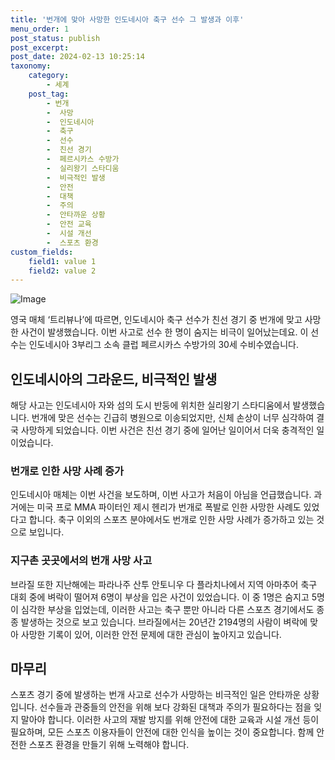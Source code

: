 ```yaml
---
title: '번개에 맞아 사망한 인도네시아 축구 선수 그 발생과 이후'
menu_order: 1
post_status: publish
post_excerpt: 
post_date: 2024-02-13 10:25:14
taxonomy:
    category:
        - 세계
    post_tag:
        - 번개
        -  사망
        -  인도네시아
        -  축구
        -  선수
        -  친선 경기
        -  페르시카스 수방가
        -  실리왕기 스타디움
        -  비극적인 발생
        -  안전
        -  대책
        -  주의
        -  안타까운 상황
        -  안전 교육
        -  시설 개선
        -  스포츠 환경
custom_fields:
    field1: value 1
    field2: value 2
---
```


![Image](https://imgnews.pstatic.net/image/081/2024/02/13/0003429997_001_20240213063801185.jpg?type=w647)

영국 매체 ‘트리뷰나’에 따르면, 인도네시아 축구 선수가 친선 경기 중 번개에 맞고 사망한 사건이 발생했습니다. 이번 사고로 선수 한 명이 숨지는 비극이 일어났는데요. 이 선수는 인도네시아 3부리그 소속 클럽 페르시카스 수방가의 30세 수비수였습니다.
## 인도네시아의 그라운드, 비극적인 발생
해당 사고는 인도네시아 자와 섬의 도시 반둥에 위치한 실리왕기 스타디움에서 발생했습니다. 번개에 맞은 선수는 긴급히 병원으로 이송되었지만, 신체 손상이 너무 심각하여 결국 사망하게 되었습니다. 이번 사건은 친선 경기 중에 일어난 일이어서 더욱 충격적인 일이었습니다.
### 번개로 인한 사망 사례 증가
인도네시아 매체는 이번 사건을 보도하며, 이번 사고가 처음이 아님을 언급했습니다. 과거에는 미국 프로 MMA 파이터인 제시 헨리가 번개로 폭발로 인한 사망한 사례도 있었다고 합니다. 축구 이외의 스포츠 분야에서도 번개로 인한 사망 사례가 증가하고 있는 것으로 보입니다.
### 지구촌 곳곳에서의 번개 사망 사고
브라질 또한 지난해에는 파라나주 산투 안토니우 다 플라치나에서 지역 아마추어 축구 대회 중에 벼락이 떨어져 6명이 부상을 입은 사건이 있었습니다. 이 중 1명은 숨지고 5명이 심각한 부상을 입었는데, 이러한 사고는 축구 뿐만 아니라 다른 스포츠 경기에서도 종종 발생하는 것으로 보고 있습니다. 브라질에서는 20년간 2194명의 사람이 벼락에 맞아 사망한 기록이 있어, 이러한 안전 문제에 대한 관심이 높아지고 있습니다.
## 마무리
스포츠 경기 중에 발생하는 번개 사고로 선수가 사망하는 비극적인 일은 안타까운 상황입니다. 선수들과 관중들의 안전을 위해 보다 강화된 대책과 주의가 필요하다는 점을 잊지 말아야 합니다. 이러한 사고의 재발 방지를 위해 안전에 대한 교육과 시설 개선 등이 필요하며, 모든 스포츠 이용자들이 안전에 대한 인식을 높이는 것이 중요합니다. 함께 안전한 스포츠 환경을 만들기 위해 노력해야 합니다.
